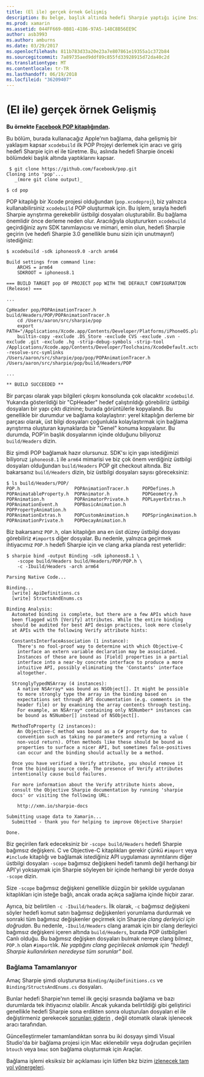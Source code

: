 ```yaml
---
title: (El ile) gerçek örnek Gelişmiş
description: Bu belge, başlık altında hedefi Sharpie yaptığı içine Insight sağlar hedefi Sharpie girdisi olarak xcodebuild çıktısını kullanmayı açıklar.
ms.prod: xamarin
ms.assetid: 044FF669-0B81-4186-97A5-148C8B56EE9C
author: asb3993
ms.author: amburns
ms.date: 03/29/2017
ms.openlocfilehash: 811b783d33a20e23a7e807861e19355a1c372b84
ms.sourcegitcommit: 7a89735aed9ddf89c855fd33928915d72da40c2d
ms.translationtype: MT
ms.contentlocale: tr-TR
ms.lasthandoff: 06/19/2018
ms.locfileid: "36209407"
---
```

# <a name="advanced-manual-real-world-example"></a>(El ile) gerçek örnek Gelişmiş

**Bu örnekte [Facebook POP kitaplığından](https://github.com/facebook/pop).**

Bu bölüm, burada kullanacağız Apple'nın bağlama, daha gelişmiş bir yaklaşım kapsar `xcodebuild` ilk POP Projeyi derlemek için aracı ve giriş hedefi Sharpie için el ile türetme. Bu, aslında hedefi Sharpie önceki bölümdeki başlık altında yaptıklarını kapsar.

```
 $ git clone https://github.com/facebook/pop.git
Cloning into 'pop'...
   _(more git clone output)_

$ cd pop
```

POP kitaplığı bir Xcode projesi olduğundan (`pop.xcodeproj`), biz yalnızca kullanabilirsiniz `xcodebuild` POP oluşturmak için. Bu işlem, sırayla hedefi Sharpie ayrıştırma gerekebilir üstbilgi dosyaları oluşturabilir. Bu bağlama önemlidir önce derleme neden olur. Aracılığıyla oluştururken `xcodebuild` geçirdiğiniz aynı SDK tanımlayıcısı ve mimari, emin olun, hedefi Sharpie geçirin (ve hedefi Sharpie 3.0 genellikle bunu sizin için unutmayın!) istediğiniz:

```
$ xcodebuild -sdk iphoneos9.0 -arch arm64

Build settings from command line:
    ARCHS = arm64
    SDKROOT = iphoneos8.1
 
=== BUILD TARGET pop OF PROJECT pop WITH THE DEFAULT CONFIGURATION (Release) ===
 
...
 
CpHeader pop/POPAnimationTracer.h build/Headers/POP/POPAnimationTracer.h
    cd /Users/aaron/src/sharpie/pop
    export PATH="/Applications/Xcode.app/Contents/Developer/Platforms/iPhoneOS.platform/Developer/usr/bin:/Applications/Xcode.app/Contents/Developer/usr/bin:/Users/aaron/bin::/usr/local/bin:/usr/bin:/bin:/usr/sbin:/sbin:/opt/X11/bin:/usr/local/git/bin:/Users/aaron/.rvm/bin"
    builtin-copy -exclude .DS_Store -exclude CVS -exclude .svn -exclude .git -exclude .hg -strip-debug-symbols -strip-tool /Applications/Xcode.app/Contents/Developer/Toolchains/XcodeDefault.xctoolchain/usr/bin/strip -resolve-src-symlinks /Users/aaron/src/sharpie/pop/pop/POPAnimationTracer.h /Users/aaron/src/sharpie/pop/build/Headers/POP
 
...
 
** BUILD SUCCEEDED **
```

Bir parçası olarak yapı bilgileri çıkışını konsolunda çok olacaktır `xcodebuild`. Yukarıda gösterildiği bir "CpHeader" hedef çalıştırıldığı görebiliriz üstbilgi dosyaları bir yapı çıktı dizinine; burada görüntülerle kopyalandı. Bu genellikle bir durumdur ve bağlama kolaylaştırır: yerel kitaplığın derleme bir parçası olarak, üst bilgi dosyaları çoğunlukla kolaylaştırmak için bağlama ayrıştırma oluşturan kaynaklarda bir "Genel" konuma kopyalanır. Bu durumda, POP'in başlık dosyalarının içinde olduğunu biliyoruz `build/Headers` dizin.

Biz şimdi POP bağlamak hazır olursunuz. SDK'sı için yapı istediğimizi biliyoruz `iphoneos8.1` ile `arm64` mimarisi ve biz çok önem verdiğiniz üstbilgi dosyaları olduğundan `build/Headers` POP git checkout altında. Biz bakarsanız `build/Headers` dizin, biz üstbilgi dosyaları sayısı göreceksiniz:

```
$ ls build/Headers/POP/
POP.h                    POPAnimationTracer.h     POPDefines.h
POPAnimatableProperty.h  POPAnimator.h            POPGeometry.h
POPAnimation.h           POPAnimatorPrivate.h     POPLayerExtras.h
POPAnimationEvent.h      POPBasicAnimation.h      POPPropertyAnimation.h
POPAnimationExtras.h     POPCustomAnimation.h     POPSpringAnimation.h
POPAnimationPrivate.h    POPDecayAnimation.h
```

Biz bakarsanız `POP.h`, olan kitaplığın ana en üst düzey üstbilgi dosyası görebiliriz `#import`s diğer dosyalar. Bu nedenle, yalnızca geçirmek ihtiyacımız `POP.h` hedefi Sharpie için ve clang arka planda rest yeterlidir:

```
$ sharpie bind -output Binding -sdk iphoneos8.1 \
    -scope build/Headers build/Headers/POP/POP.h \
    -c -Ibuild/Headers -arch arm64

Parsing Native Code...

Binding...
  [write] ApiDefinitions.cs
  [write] StructsAndEnums.cs

Binding Analysis:
  Automated binding is complete, but there are a few APIs which have
  been flagged with [Verify] attributes. While the entire binding
  should be audited for best API design practices, look more closely
  at APIs with the following Verify attribute hints:

  ConstantsInterfaceAssociation (1 instance):
    There's no fool-proof way to determine with which Objective-C
    interface an extern variable declaration may be associated.
    Instances of these are bound as [Field] properties in a partial
    interface into a near-by concrete interface to produce a more
    intuitive API, possibly eliminating the 'Constants' interface
    altogether.

  StronglyTypedNSArray (4 instances):
    A native NSArray* was bound as NSObject[]. It might be possible
    to more strongly type the array in the binding based on
    expectations set through API documentation (e.g. comments in the
    header file) or by examining the array contents through testing.
    For example, an NSArray* containing only NSNumber* instances can
    be bound as NSNumber[] instead of NSObject[].

  MethodToProperty (2 instances):
    An Objective-C method was bound as a C# property due to
    convention such as taking no parameters and returning a value (
    non-void return). Often methods like these should be bound as
    properties to surface a nicer API, but sometimes false-positives
    can occur and the binding should actually be a method.

  Once you have verified a Verify attribute, you should remove it
  from the binding source code. The presence of Verify attributes
  intentionally cause build failures.

  For more information about the Verify attribute hints above,
  consult the Objective Sharpie documentation by running 'sharpie
  docs' or visiting the following URL:

    http://xmn.io/sharpie-docs

Submitting usage data to Xamarin...
  Submitted - thank you for helping to improve Objective Sharpie!

Done.
```

Biz geçirilen fark edeceksiniz bir `-scope build/Headers` hedefi Sharpie bağımsız değişkeni. C ve Objective-C kitaplıkları gerekir çünkü `#import` veya `#include` kitaplığı ve bağlamak istediğiniz API uygulaması ayrıntılarını diğer üstbilgi dosyaları `-scope` bağımsız değişkeni hedefi tanımlı değil herhangi bir API'yi yoksaymak için Sharpie söyleyen bir içinde herhangi bir yerde dosya `-scope` dizin.

Size `-scope` bağımsız değişkeni genellikle düzgün bir şekilde uygulanan kitaplıkları için isteğe bağlı, ancak orada açıkça sağlama içinde hiçbir zarar.

Ayrıca, biz belirtilen `-c -Ibuild/headers`. İlk olarak, `-c` bağımsız değişkeni söyler hedefi komut satırı bağımsız değişkenleri yorumlama durdurmak ve sonraki tüm bağımsız değişkenler geçirmek için Sharpie _clang derleyici için doğrudan_. Bu nedenle, `-Ibuild/Headers` clang aramak için bir clang derleyici bağımsız değişkeni içeren altında `build/Headers`, burada POP üstbilgileri Canlı olduğu. Bu bağımsız değişken dosyaları bulmak nereye clang bilmez, `POP.h` olan `#import`lık. _Ne yaptığını clang geçirilecek anlamak için "hedefi Sharpie kullanılırken neredeyse tüm sorunlar" boil_.

### <a name="completing-the-binding"></a>Bağlama Tamamlanıyor

Amaç Sharpie şimdi oluşturursa `Binding/ApiDefinitions.cs` ve `Binding/StructsAndEnums.cs` dosyaları.

Bunlar hedefi Sharpie'nın temel ilk geçişi sırasında bağlama ve bazı durumlarda tek ihtiyacınız olabilir. Ancak yukarıda belirtildiği gibi geliştirici genellikle hedefi Sharpie sona erdikten sonra oluşturulan dosyaları el ile değiştirmeniz gerekecek [sorunları giderin](~/cross-platform/macios/binding/objective-sharpie/platform/apidefinitions-structsandenums.md) , değil otomatik olarak işlenecek aracı tarafından.

Güncelleştirmeler tamamlandıktan sonra bu iki dosyayı şimdi Visual Studio'da bir bağlama projesi için Mac eklenebilir veya doğrudan geçirilen `btouch` veya `bmac` son bağlama oluşturmak için Araçlar.

Bağlama işlemi eksiksiz bir açıklaması için lütfen bkz bizim [izlenecek tam yol yönergeleri](~/ios/platform/binding-objective-c/walkthrough.md).

